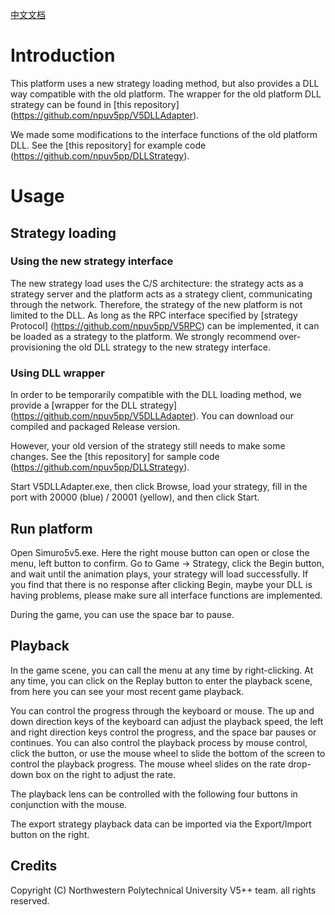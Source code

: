 [中文文档](https://github.com/npuv5pp/Simuro5v5/blob/master/README_ZH.md)

# Introduction
This platform uses a new strategy loading method, but also provides a DLL way compatible with the old platform. The wrapper for the old platform DLL strategy can be found in [this repository] (https://github.com/npuv5pp/V5DLLAdapter).

We made some modifications to the interface functions of the old platform DLL. See the [this repository] for example code (https://github.com/npuv5pp/DLLStrategy).

# Usage

## Strategy loading

### Using the new strategy interface

The new strategy load uses the C/S architecture: the strategy acts as a strategy server and the platform acts as a strategy client, communicating through the network. Therefore, the strategy of the new platform is not limited to the DLL. As long as the RPC interface specified by [strategy Protocol] (https://github.com/npuv5pp/V5RPC) can be implemented, it can be loaded as a strategy to the platform. We strongly recommend over-provisioning the old DLL strategy to the new strategy interface.

### Using DLL wrapper

In order to be temporarily compatible with the DLL loading method, we provide a [wrapper for the DLL strategy] (https://github.com/npuv5pp/V5DLLAdapter). You can download our compiled and packaged Release version.

However, your old version of the strategy still needs to make some changes. See the [this repository] for sample code (https://github.com/npuv5pp/DLLStrategy).

Start V5DLLAdapter.exe, then click Browse, load your strategy, fill in the port with 20000 (blue) / 20001 (yellow), and then click Start.

## Run platform

Open Simuro5v5.exe. Here the right mouse button can open or close the menu, left button to confirm. Go to Game -> Strategy, click the Begin button, and wait until the animation plays, your strategy will load successfully. If you find that there is no response after clicking Begin, maybe your DLL is having problems, please make sure all interface functions are implemented.

During the game, you can use the space bar to pause.

## Playback

In the game scene, you can call the menu at any time by right-clicking. At any time, you can click on the Replay button to enter the playback scene, from here you can see your most recent game playback.

You can control the progress through the keyboard or mouse. The up and down direction keys of the keyboard can adjust the playback speed, the left and right direction keys control the progress, and the space bar pauses or continues. You can also control the playback process by mouse control, click the button, or use the mouse wheel to slide the bottom of the screen to control the playback progress. The mouse wheel slides on the rate drop-down box on the right to adjust the rate.

The playback lens can be controlled with the following four buttons in conjunction with the mouse.

The export strategy playback data can be imported via the Export/Import button on the right.

## Credits
Copyright (C) Northwestern Polytechnical University V5++ team. all rights reserved.
